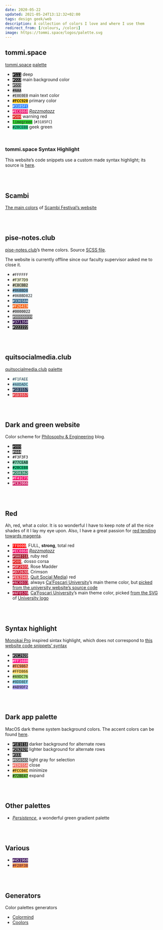 ```yaml
---
date: 2020-05-22
updated: 2021-05-24T13:12:32+02:00
tags: design geek/web
description: A collection of colors I love and where I use them
redirect_from: [/colours, /colori]
image: https://tommi.space/logos/palette.svg
---
```

## tommi.space

[tommi.space](https://tommi.space 'Tommi Space') [palette](https://github.com/xplosionmind/tommi.space/blob/main/_sass/_root.scss 'tommi.space main colors in a CSS file')

<ul class='three'>
	<li><code style='background:#111;color:#FFF'>#111</code> deep</li>
	<li><code style='background:#222;color:#FFF'>#222</code> main background color</li>
	<li><code style='background:#555;color:#FFF'>#555</code></li>
	<li><code style='background:#AAA;color:#000'>#AAA</code></li>
	<li><code style='background:#E0E0E0;color:#222'>#E0E0E0</code> main text color</li>
	<li><strong><code style='background:#FCC920;color:#222'>#FCC920</code></strong> primary color</li>
	<li><code style='background:#3185FC;color:#FFF'>#3185FC</code></li>
	<li><code style='background:#EC0868;color:#FFF'>#EC0868</code> <cite><a href='https://en.wikipedia.org/wiki/Razzmatazz_(song)' target='_blank' title='Razzmatazz on Wikipedia'>Razzmatazz</a></cite></li>
	<li><code style='background:#D00;color:#FFF'>#D00</code> warning red</li>
	<li><code style='background:#32CD32;color:#222'>limegreen</code> (<code>#3185FC</code>)</li>
	<li><code style='background:#20CE88;color:#222'>#20CE88</code> geek green</li>
</ul>

<br>

### tommi.space Syntax Highlight

This website’s code snippets use a custom made syntax highlight; its source is [here](https://github.com/xplosionmind/tommi.space/blob/main/_sass/_highlight.scss 'tommi.space’s highlight.scss').

<br>
<br>

## Scambi

[The main colors](https://come.scambi.org/design#colori 'I colori di Scambi') of [Scambi Festival’s website](https://scambi.org 'Scambi')


<br>
<br>

## pise-notes.club

[pise-notes.club]’s theme colors. Source [SCSS file](https://github.com/xplosionmind/PISE-notes/blob/e53b09b7eb391ac17f1c3a97a005a19412c3d397/style.scss#L13 'PISE Notes SCSS color variables').

<div class='yellow box'>
The website is currently offline since our faculty supervisor asked me to close it.
</div>

<ul class='three'>
	<li><code style='background:#FFF;color:#111'>#FFFFFF</code></li>
	<li><code style='background:#F3F7D9;color:#111'>#F3F7D9</code></li>
	<li><code style='background:#C8CBB2;color:#111'>#C8CBB2</code></li>
	<li><code style='background:#86BBD8;color:#111'>#86BBD8</code></li>
	<li><code style='background:#86BBD822;color:var(--text)'>#86BBD822</code></li>
	<li><code style='background:#33658A;color:#FFF'>#33658A</code></li>
	<li><code style='background:#F26419;color:#FFF'>#F26419</code></li>
	<li><code style='background:#0002;color:var(--text)'>#0000022</code></li>
	<li><code style='background:#0009;color:#FFF'>#00000099</code></li>
	<li><code style='background:#371350;color:#FFF'>#371350</code></li>
	<li><code style='background:#222;color:#FFF'>#222222</code></li>
</ul>

<br>
<br>

## quitsocialmedia.club

[quitsocialmedia.club](https://quitsocialmedia.club 'Quit Social Media') [palette](https://github.com/xplosionmind/quitsocialmedia.club/blob/8763e5636a9716bd947527459e6731ccefa42afc/style.scss#L12 'quitsocialmedia.club’s CSS')

<ul class='two'>
	<li><code style='background:#F1FAEE;color:#1D3557'>#F1FAEE</code></li>
	<li><code style='background:#A8DADC;color:#1D3557'>#A8DADC</code></li>
	<li><code style='background:#1D3557;color:#F1FAEE'>#1D3557</code></li>
	<li><code style='background:#E63946;color:#F1FAEE'>#1D3557</code></li>
</ul>

<br>
<br>

## Dark and green website

Color scheme for [Philosophy & Engineering](/filosofia 'Philosophy section of the blog') blog.

<ul class='three'>
	<li><code style='background:#000;color:#EEE'>#000</code></li>
	<li><code style='background:#444;color:#FFF'>#444</code></li>
	<li><code style='background:#F3F3F3;color:#000'>#F3F3F3</code></li>
	<li><code style='background:#77CEAB;color:#000'>#77CEAB</code></li>
	<li><code style='background:#20CE88;color:#000'>#20CE88</code></li>
	<li><code style='background:#2D8362;color:#FFF'>#2D8362</code></li>
	<li><code style='background:#F41C73;color:#FFF'>#F41C73</code></li>
	<li><code style='background:#CE2066;color:#FFF'>#CE2066</code></li>
</ul>

<br>
<br>

## Red

Ah, red, what a color. It is so wonderful I have to keep note of all the nice shades of it I lay my eye upon. Also, I have a great passion for <u>red tending towards magenta</u>.

<ul class='two'>
	<li><code style='background:#FF0000;color:#FFF'>FF0000</code>, FULL, <b>strong</b>, total red</li>
	<li><code style='background:#EC0868;color:#FFF'>#EC0868</code> <cite><a href='https://en.wikipedia.org/wiki/Razzmatazz_(song)' target='_blank' title='Razzmatazz on Wikipedia'>Razzmatazz</a></cite></li>
	<li><code style='background:#9A031E;color:#FFF'>#9A031E</code>, ruby red</li>
	<li><code style='background:#D00;color:#FFF'>#D00</code>, dosso corsa</li>
	<li><code style='background:#DF2935;color:#FFF'>#DF2935</code>, Rose Madder</li>
	<li><code style='background:#D7263D;color:#FFF'>#D7263D</code>, Crimson</li>
	<li><code style='background:#E63946;color:#FFF'>#E63946</code>, <a href='#quitsocialmediaclub' title='quitsocialmedia.club palette'>Quit Social Media</a>) red</li>
	<li><code style='background:#AC0033;color:#FFF'>#AC0033</code>, always <a href='https://unive.it' target='_blank' title='Ca’Foscari University'>Ca’Foscari University</a>’s main theme color, but <a href='view-source:https://www.unive.it/#line32'  target='_blank' title='Link to Ca’Foscari website source code'>picked from the university website’s source code</a></li>
	<li><code style='background:#AF0539;color:#FFF'>#AF0539</code>, <a href='https://unive.it' target='_blank' title='Ca’Foscari University'>Ca’Foscari University</a>’s main theme color, picked <a href="view-source:https://upload.wikimedia.org/wikipedia/commons/b/bc/Logo_Universit%C3%A0_Ca'_Foscari_Venezia.svg#line11" target='_blank' title='The line of the source code of the SVG of the logo of Ca’Foscari containing the HEX code of the color'>from the SVG </a>of <a href='{{ "https://en.wikipedia.org/wiki/Ca'_Foscari_University_of_Venice#/media/File:Logo_Università_Ca'_Foscari_Venezia.svg" }}'  target='_blank' title='Logo dell’Università Ca’ Foscari di Venezia'>University logo</a></li>
</ul>

<br>
<br>

## Syntax highlight

[Monokai Pro](https://monokai.pro 'Monokai Pro') inspired sintax highlight, which does not correspond to [this website code snippets’ syntax](#tommispace-syntax-highlight)

<ul class='three'>
	<li><code style='background:#2C292D;color:#FFF'>#2C292D</code></li>
	<li><code style='background:#FF1688;color:#FFF'>#FF1688</code></li>
	<li><code style='background:#FC9867;color:#222'>#FC9867</code></li>
	<li><code style='background:#FFD866;color:#222'>#FFD866</code></li>
	<li><code style='background:#A9DC76;color:#222'>#A9DC76</code></li>
	<li><code style='background:#8DD8EF;color:#222'>#8DD8EF</code></li>
	<li><code style='background:#AB9DF2;color:#222'>#AB9DF2</code></li>
</ul>

<br>
<br>

## Dark app palette

MacOS dark theme system background colors. The accent colors can be found [here](https://developer.apple.com/design/human-interface-guidelines/macos/visual-design/color/).

<ul class='two'>
	<li><code style='background:#1E1E1E;color:#FFF'>#1E1E1E</code> darker background for alternate rows</li>
	<li><code style='background:#292929;color:#FFF'>#292929</code> lighter background for alternate rows</li>
	<li><code style='background:#333;color:#FFF'>#333</code></li>
	<li><code style='background:#656565;color:#FFF'>#656565</code> light gray for selection</li>
	<li><code style='background:#ED655A;color:#FFF'>#ED655A</code> close</li>
	<li><code style='background:#FCC04C;color:#111'>#FCC04C</code> minimize </li>
	<li><code style='background:#72BE47;color:#111'>#72BE47</code> expand</li>
</ul>

<br>
<br>

## Other palettes

- [<cite>Persistence</cite>](https://www.color-hex.com/color-palette/89620 'Persistence color palette'), a wonderful green gradient palette

<br>
<br>

## Various

<ul>
	<li><code style='background:#451960;color:#FFF'>#451960</code></li>
	<li><code style='background:#F28F3B;color:#451960'>#F28F3B</code></li>
</ul>

<br>
<br>

## Generators

Color palettes generators

- [Colormind](http://colormind.io/ 'Colormind')
- [Coolors](https://coolors.co/ 'Coolors')

[pise-notes.club]: https://pise-notes.club 'PISE Notes'
